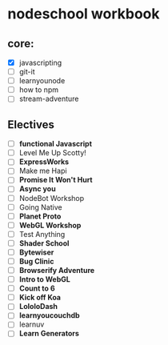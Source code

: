 # nodeschool workbook

## core:

- [x] javascripting
- [ ] git-it
- [ ] learnyounode
- [ ] how to npm
- [ ] stream-adventure

## Electives

- [ ] **functional Javascript**
- [ ] Level Me Up Scotty!
- [ ] **ExpressWorks**
- [ ] Make me Hapi
- [ ] **Promise It Won't Hurt**
- [ ] **Async you**
- [ ] NodeBot Workshop
- [ ] Going Native
- [ ] **Planet Proto**
- [ ] **WebGL Workshop**
- [ ] Test Anything
- [ ] **Shader School**
- [ ] **Bytewiser**
- [ ] **Bug Clinic**
- [ ] **Browserify Adventure**
- [ ] **Intro to WebGL**
- [ ] **Count to 6**
- [ ] **Kick off Koa**
- [ ] **LololoDash**
- [ ] **learnyoucouchdb**
- [ ] learnuv
- [ ] **Learn Generators**